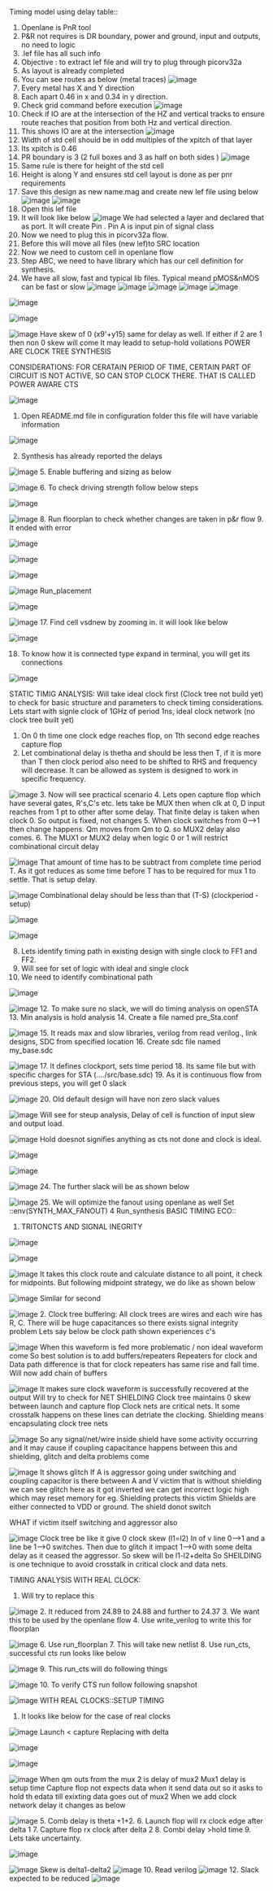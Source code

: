 Timing model using delay table::
1.	Openlane is PnR tool
2.	P&R not requires is DR boundary, power and ground, input and outputs, no need to logic
3.	.lef file has all such info
4.	Objective : to extract lef file and will try to plug through picorv32a
5.	As layout is already completed
6.	You can see routes as below (metal traces)
![image](https://github.com/ashishprashar11/VSD_NASSCOM_LAB/assets/169080904/3b240b91-13da-4b56-89a9-e492d4645c3f)
7.	Every metal has X and Y direction
8.	Each apart 0.46 in x and 0.34 in y direction.
9.	Check grid command before execution
![image](https://github.com/ashishprashar11/VSD_NASSCOM_LAB/assets/169080904/6cc20ab3-034b-4b95-9c58-240e2b1a4eb6)
11.	Check if IO are at the intersection of the HZ and vertical tracks to ensure route reaches that position from both Hz and vertical direction.
12.	This shows IO are at the intersection
![image](https://github.com/ashishprashar11/VSD_NASSCOM_LAB/assets/169080904/cd69e92d-d3dd-4a23-853e-9d41b8d0c699)
13.	Width of std cell should be in odd multiples of the xpitch of that layer
14.	Its xpitch is 0.46
15.	PR boundary is 3 (2 full boxes and 3 as half on both sides )
![image](https://github.com/ashishprashar11/VSD_NASSCOM_LAB/assets/169080904/4e9bda9d-4f5a-4ccf-89ff-8e4ca4f6b938)
16.	Same rule is there for height of the std cell
17.	Height is along  Y and ensures std cell layout is done as per pnr requirements
18.	Save this design as new name.mag and create new lef file using below
![image](https://github.com/ashishprashar11/VSD_NASSCOM_LAB/assets/169080904/31eee77c-cf3d-407e-8aff-cfc4b74d07c8)
![image](https://github.com/ashishprashar11/VSD_NASSCOM_LAB/assets/169080904/12e94271-ab41-49a5-b45a-123516bb083b)
19.	Open this lef file
20.	It will look like below
![image](https://github.com/ashishprashar11/VSD_NASSCOM_LAB/assets/169080904/50851230-506c-4cfe-8e50-ba76581d3e5a)
We had selected a layer and declared that as port. It will create Pin . Pin A is input pin of signal class
21.	Now we need to plug this in picorv32a flow.
22.	Before this will move all files (new lef)to SRC location
23.	Now we need to custom cell in openlane flow
24.	Step ABC, we need to have library which has our cell definition for synthesis.
25.	We have all slow, fast and typical lib files. Typical meand pMOS&nMOS can be fast or slow
![image](https://github.com/ashishprashar11/VSD_NASSCOM_LAB/assets/169080904/89fa4923-d76b-4f73-9010-9abf2ef97890)
![image](https://github.com/ashishprashar11/VSD_NASSCOM_LAB/assets/169080904/df6a0884-edf8-4c24-8ee8-9161c6ed51a6)
![image](https://github.com/ashishprashar11/VSD_NASSCOM_LAB/assets/169080904/022bfc36-2305-4e36-9ed4-e52642eda7ec)
![image](https://github.com/ashishprashar11/VSD_NASSCOM_LAB/assets/169080904/c93710f7-33db-44b6-a460-3028b6775fd1)
![image](https://github.com/ashishprashar11/VSD_NASSCOM_LAB/assets/169080904/d85a0ff1-f893-4980-9492-d5439e03f0f1)

![image](https://github.com/ashishprashar11/VSD_NASSCOM_LAB/assets/169080904/db010e50-b20e-4b6b-8422-5c813677bdd1)

![image](https://github.com/ashishprashar11/VSD_NASSCOM_LAB/assets/169080904/7d7debcc-12a1-42ff-ae1c-a5f66a626ea7)

![image](https://github.com/ashishprashar11/VSD_NASSCOM_LAB/assets/169080904/314026f2-2592-4566-8d0c-3dddc62f6f7b)
Have skew of 0 (x9'+y15) same for delay as well.
If either if 2 are 1 then non 0 skew will come
It may leadd to setup-hold voilations
POWER ARE CLOCK TREE SYNTHESIS

CONSIDERATIONS:
FOR CERATAIN PERIOD OF TIME, CERTAIN PART OF CIRCUIT IS NOT ACTIVE, SO CAN STOP CLOCK THERE. THAT IS CALLED POWER AWARE CTS

![image](https://github.com/ashishprashar11/VSD_NASSCOM_LAB/assets/169080904/6a394b02-b700-47a3-aeca-927acf30bc09)
1.	Open README.md file in configuration folder this file will have variable information

 ![image](https://github.com/ashishprashar11/VSD_NASSCOM_LAB/assets/169080904/c9616699-7556-45d3-86f7-57fe8d91eb7a)

2.	Synthesis has already reported the delays


![image](https://github.com/ashishprashar11/VSD_NASSCOM_LAB/assets/169080904/d531e603-8335-4dba-8d1c-7e091d7e94f6)
5.	Enable buffering and sizing as below


![image](https://github.com/ashishprashar11/VSD_NASSCOM_LAB/assets/169080904/9949bcfd-79cd-45a7-afad-82168e21d537)
6.	To check driving strength follow below steps


![image](https://github.com/ashishprashar11/VSD_NASSCOM_LAB/assets/169080904/62ebfb90-744a-41fa-b384-668f5d8c85d9)

![image](https://github.com/ashishprashar11/VSD_NASSCOM_LAB/assets/169080904/d44f4b7e-a34f-413d-937e-8f68a4afbbc5)
8.	Run floorplan to check whether changes are taken in p&r flow
9.	It ended with error

![image](https://github.com/ashishprashar11/VSD_NASSCOM_LAB/assets/169080904/4be04ec5-0a46-4f30-90a8-703e72b8e016)

![image](https://github.com/ashishprashar11/VSD_NASSCOM_LAB/assets/169080904/0d154a66-020d-49b9-8563-2b4b8a043ad1)

![image](https://github.com/ashishprashar11/VSD_NASSCOM_LAB/assets/169080904/7068af06-c348-4c79-84a7-cc9d3bd703a0)

![image](https://github.com/ashishprashar11/VSD_NASSCOM_LAB/assets/169080904/61984298-6c2c-42d2-9284-a28a467e4b64)
Run_placement

![image](https://github.com/ashishprashar11/VSD_NASSCOM_LAB/assets/169080904/1980dae5-43c9-4fd0-815f-b2cab6c56e10)

![image](https://github.com/ashishprashar11/VSD_NASSCOM_LAB/assets/169080904/49981afd-21f7-40f0-bada-0f47089f84de)
17.	Find cell vsdnew by zooming in. it will look like below

![image](https://github.com/ashishprashar11/VSD_NASSCOM_LAB/assets/169080904/1a204ce3-7333-4fe9-b07b-59c062774d41)

18.	To know how it is connected type expand in terminal, you will get its connections

![image](https://github.com/ashishprashar11/VSD_NASSCOM_LAB/assets/169080904/b278c00b-d64c-4423-9640-5d01137d2703)
	
STATIC TIMIG ANALYSIS: 
Will take ideal clock first (Clock tree not build yet) to check for basic structure and parameters to check timing considerations.
Lets start with signle clock of 1GHz of period 1ns, ideal clock network (no clock tree built yet)
1.	On 0 th time one clock edge reaches flop, on Tth second edge reaches capture flop
2.	Let combinational delay is thetha and should be less then T, if it is more than T then clock period also need to be shifted to RHS and frequency will decrease. It can be allowed as system is designed to work in specific frequency.

![image](https://github.com/ashishprashar11/VSD_NASSCOM_LAB/assets/169080904/95d43bf0-2981-4775-883d-5544844de138)
3.	Now will see practical scenario
4.	Lets open capture flop which have several gates, R's,C's etc. lets take be MUX then when clk at 0, D input reaches from 1 pt to other after some delay. That finite delay is taken when clock 0. So output is fixed, not changes
5.	When clock switches from 0-->1 then change happens. Qm moves from Qm to Q. so MUX2 delay also comes.
6.	The MUX1 or MUX2 delay when logic 0 or 1 will restrict combinational circuit delay 

![image](https://github.com/ashishprashar11/VSD_NASSCOM_LAB/assets/169080904/fcde1bb3-91ee-469c-b328-bb153bf578ca)
That amount of time has to be subtract from complete time period T. As it got reduces as some time before T has to be required for mux 1 to settle. That is setup delay.

![image](https://github.com/ashishprashar11/VSD_NASSCOM_LAB/assets/169080904/46eddfb8-9a46-4aa7-be6c-d442ef07b497)
Combinational delay should be less than that (T-S) (clockperiod - setup)

![image](https://github.com/ashishprashar11/VSD_NASSCOM_LAB/assets/169080904/1232870f-b966-4b68-bca6-d60e78f4cd32)

![image](https://github.com/ashishprashar11/VSD_NASSCOM_LAB/assets/169080904/588837d7-ba1f-45ed-9bf9-212bffec8a19)
 
8.	Lets identify timing path in existing design with single clock to FF1 and FF2.
9.	Will see for set of logic with ideal and single clock
10.	We need to identify combinational path

![image](https://github.com/ashishprashar11/VSD_NASSCOM_LAB/assets/169080904/8353c8d6-f46d-4c44-94eb-166463949dd0)

![image](https://github.com/ashishprashar11/VSD_NASSCOM_LAB/assets/169080904/7e0dcdc1-a14a-499d-a554-e0f0f7e7a98d)
12.	To make sure no slack, we will do timing analysis on openSTA
13.	Min analysis is hold analysis
14.	Create a file named pre_Sta.conf

![image](https://github.com/ashishprashar11/VSD_NASSCOM_LAB/assets/169080904/2fc07303-69a5-45aa-b056-a4a7fb3a105f)
15.	It reads max and slow libraries, verilog from read verilog., link designs, SDC from specified location
16.	Create sdc file named my_base.sdc

![image](https://github.com/ashishprashar11/VSD_NASSCOM_LAB/assets/169080904/cb2b8275-4dd3-4a7d-a8a8-f13d373d9bca)
17.	It defines clockport, sets time period
18.	Its same file but with specific charges for STA (…./src/base.sdc)
19.	As it is continuous flow from previous steps, you will get 0 slack

![image](https://github.com/ashishprashar11/VSD_NASSCOM_LAB/assets/169080904/9b5dd5e2-3022-4523-930b-345c0e1607dc)
20.	Old default design will have non zero slack values

![image](https://github.com/ashishprashar11/VSD_NASSCOM_LAB/assets/169080904/8d61e7f4-f3bf-47dc-a51b-45060194cf3e)
Will see for steup analysis, 
Delay of cell is function of input slew and output load.

![image](https://github.com/ashishprashar11/VSD_NASSCOM_LAB/assets/169080904/a90ee0ca-4085-4abb-b61b-7d8e76cbb7a7)
Hold doesnot signifies anything as cts not done and clock is ideal.

![image](https://github.com/ashishprashar11/VSD_NASSCOM_LAB/assets/169080904/b85505bc-9152-4cb5-8e64-87844781b882)

![image](https://github.com/ashishprashar11/VSD_NASSCOM_LAB/assets/169080904/e1fb31ad-1380-4e6d-a3a3-0d7fb7e8ecf4)

![image](https://github.com/ashishprashar11/VSD_NASSCOM_LAB/assets/169080904/fcd734a7-95ef-49ae-b3e8-04112ed0f0dd)
24.	The further slack will be as shown below

![image](https://github.com/ashishprashar11/VSD_NASSCOM_LAB/assets/169080904/a60bab03-66f4-4cf4-9679-b22e8cf0d351)
25.	We will optimize the fanout using openlane as well
Set ::env(SYNTH_MAX_FANOUT) 4
Run_synthesis
BASIC TIMING ECO::
1.	TRITONCTS AND SIGNAL INEGRITY

![image](https://github.com/ashishprashar11/VSD_NASSCOM_LAB/assets/169080904/f1827469-4644-43a5-a1ea-d917c6ecf343)

![image](https://github.com/ashishprashar11/VSD_NASSCOM_LAB/assets/169080904/f04ab577-3f5f-419b-afd0-fbf94ef99d32)


![image](https://github.com/ashishprashar11/VSD_NASSCOM_LAB/assets/169080904/07e2f026-17a8-4f27-8745-990af43d5c4c)
It takes this clock route and calculate distance to all point, it check for midpoints. But following midpoint strategy, we do like  as shown below

![image](https://github.com/ashishprashar11/VSD_NASSCOM_LAB/assets/169080904/fb169ba3-175c-4200-9ce5-30627a1fe4ed)
Similar for second

![image](https://github.com/ashishprashar11/VSD_NASSCOM_LAB/assets/169080904/d14bf713-9f0e-42ca-8b57-abba986a01af)
2.	Clock tree buffering:
All clock trees are wires and each wire has R, C. There will be huge capacitances so there exists signal integrity problem
Lets say below be clock path shown experiences c's

![image](https://github.com/ashishprashar11/VSD_NASSCOM_LAB/assets/169080904/2f00d841-cdff-4ee4-bece-cf8ef347bf1f)
When this waveform is fed more problematic / non ideal waveform come
So best solution is to add buffers/repeaters
Repeaters for clock and Data path difference is that for clock repeaters has same rise and fall time. Will now add chain of buffers

![image](https://github.com/ashishprashar11/VSD_NASSCOM_LAB/assets/169080904/51c61807-327f-44bd-bd1e-b2ada1857cc8)
It makes sure clock waveform is successfully recovered at the output
Will try to check for NET SHIELDING
Clock tree maintains 0 skew between launch and capture flop
Clock nets are critical nets. It some crosstalk happens on these lines can detriate the clocking. 
Shielding means encapsulating clock tree nets 

![image](https://github.com/ashishprashar11/VSD_NASSCOM_LAB/assets/169080904/89de646f-23d0-4300-856a-97276716949f)
So any signal/net/wire inside shield have some activity occurring and it may cause if coupling capacitance happens between this and shielding, glitch and delta problems come

![image](https://github.com/ashishprashar11/VSD_NASSCOM_LAB/assets/169080904/3dc62e70-4002-446c-8440-9c0f09035667)
It shows glitch
If A is aggressor going under switching and coupling capacitor is there between A and V victim that is without shielding we can see glitch here as it got inverted we can get incorrect logic high which may reset memory for eg. 
Shielding protects this victim
Shields are either connected to VDD or ground.
The shield donot switch
 
WHAT if victim itself switching and aggressor also

![image](https://github.com/ashishprashar11/VSD_NASSCOM_LAB/assets/169080904/80a2b3c5-7a20-4c1a-8d00-f4f92e8b9fb1)
 Clock tree be like it give 0 clock skew (l1=l2)
In of v line 0-->1 and a line be 1-->0  switches. Then due to glitch it impact 1-->0 with some delta delay as it ceased  the aggressor. So skew will be l1-l2+delta
So SHEILDING is one technique to avoid crosstalk in critical clock and data nets.


TIMING ANALYSIS WITH REAL CLOCK:
1.	Will try to replace this 

![image](https://github.com/ashishprashar11/VSD_NASSCOM_LAB/assets/169080904/21e6c639-6a9a-4372-a7b8-08278662b453)
2.	It reduced from 24.89 to 24.88 and further to 24.37
3.	We want this to be used by the openlane flow
4.	Use write_verilog to write this for floorplan

![image](https://github.com/ashishprashar11/VSD_NASSCOM_LAB/assets/169080904/ed06d9df-6c1e-49c9-bf1d-df8d7c214e19)
6.	Use run_floorplan
7.	This will take new netlist 
8.	Use run_cts,  successful cts run looks like below

![image](https://github.com/ashishprashar11/VSD_NASSCOM_LAB/assets/169080904/fb6e8ff1-d736-4f01-8c84-21b087aa2948)
9.	This run_cts will do following things

![image](https://github.com/ashishprashar11/VSD_NASSCOM_LAB/assets/169080904/f78ff476-0bd2-4837-ab6d-75f4fa0865ac)
10.	To verify CTS run follow following snapshot 

![image](https://github.com/ashishprashar11/VSD_NASSCOM_LAB/assets/169080904/21ea9a04-ed90-47b2-a1e7-288e7dd1e1f6)
WITH REAL CLOCKS::SETUP TIMING
1.	It looks like below for the case of real clocks

![image](https://github.com/ashishprashar11/VSD_NASSCOM_LAB/assets/169080904/f216317f-78f4-4654-ae29-73a12b035677)
Launch < capture
Replacing with delta

![image](https://github.com/ashishprashar11/VSD_NASSCOM_LAB/assets/169080904/07062897-3e86-4657-89d7-c340523d4d2c)

![image](https://github.com/ashishprashar11/VSD_NASSCOM_LAB/assets/169080904/b74cd229-25a4-4b07-b4fb-bee46d0b35fb)

![image](https://github.com/ashishprashar11/VSD_NASSCOM_LAB/assets/169080904/2631cfaf-ba69-4299-b943-0e9851e5e98b)
When qm outs from the mux 2 is delay of mux2
Mux1 delay is setup time
Capture flop not expects data when it send data out so it asks to hold th edata till exixting data goes out of mux2
When we add clock network delay it changes as below

![image](https://github.com/ashishprashar11/VSD_NASSCOM_LAB/assets/169080904/d3b7c1f2-1780-4867-9315-71a1edf7598e)
5.	Comb delay is theta +1+2.
6.	Launch flop will rx clock edge after delta 1
7.	Capture flop rx clock after delta 2
8.	Combi delay >hold time
9.	Lets take uncertainty.

![image](https://github.com/ashishprashar11/VSD_NASSCOM_LAB/assets/169080904/a73a9417-b8a0-42e1-a032-1629e3b21e4d)

![image](https://github.com/ashishprashar11/VSD_NASSCOM_LAB/assets/169080904/f29d5f3d-cf5b-40fa-9620-781196b02379)
Skew is delta1-delta2
![image](https://github.com/ashishprashar11/VSD_NASSCOM_LAB/assets/169080904/f0762311-e11f-4f0a-8527-9f034b7de677)
10.	Read verilog 
![image](https://github.com/ashishprashar11/VSD_NASSCOM_LAB/assets/169080904/c722c4bc-88a5-40d8-9f19-7422a7b9435a)
12.	Slack expected to be reduced 
![image](https://github.com/ashishprashar11/VSD_NASSCOM_LAB/assets/169080904/a0c5a8f1-1e78-49a7-a0c6-4f31ea776094)
